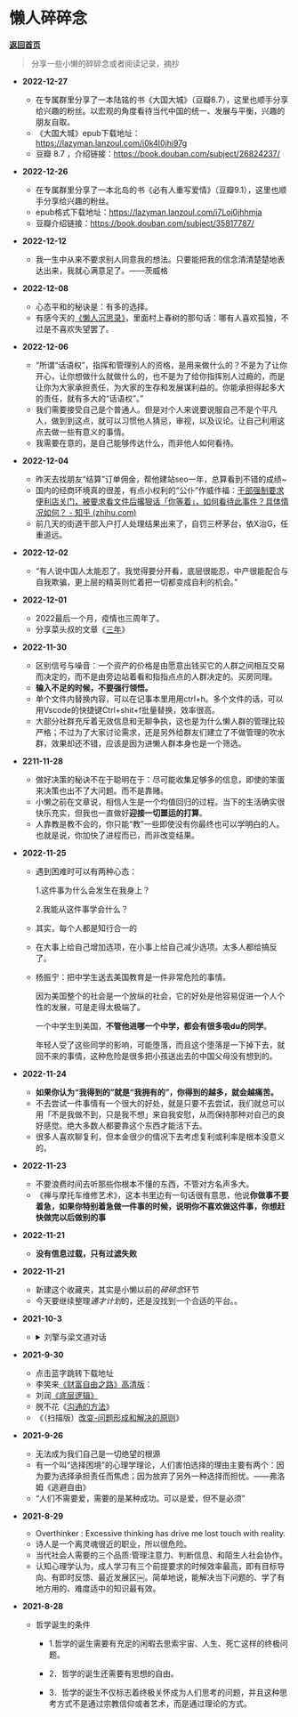 # 懒人碎碎念

[**返回首页**](/README.md)

> 分享一些小懒的碎碎念或者阅读记录，摘抄

- **2022-12-27**
  
  - 在专属群里分享了一本陆铭的书《大国大城》（豆瓣8.7），这里也顺手分享给兴趣的粉丝。以宏观的角度看待当代中国的统一、发展与平衡，兴趣的朋友自取。
  - 《大国大城》epub下载地址：https://lazyman.lanzoul.com/i0k4I0jhi97g
  - 豆瓣 8.7 ，介绍链接：https://book.douban.com/subject/26824237/
  
- **2022-12-26**
  
  - 在专属群里分享了一本北岛的书《必有人重写爱情》（豆瓣9.1），这里也顺手分享给兴趣的粉丝。
  - epub格式下载地址：https://lazyman.lanzoul.com/i7Loj0jhhmja
  - 豆瓣介绍链接：https://book.douban.com/subject/35817787/
  
- **2022-12-12**
  
  - 我一生中从来不要求别人同意我的想法。只要能把我的信念清清楚楚地表达出来，我就心满意足了。——茨威格
  
- **2022-12-08**
  
  - 心态平和的秘诀是：有多的选择。
  - 有感今天的[《懒人沉思录》](https://mp.weixin.qq.com/s/B_3dSrFW6xDjjvkxCSJ-uw)，里面村上春树的那句话：哪有人喜欢孤独，不过是不喜欢失望罢了。
  
- **2022-12-06**
  
  - “所谓“话语权”，指挥和管理别人的资格，是用来做什么的？不是为了让你开心，让你想做什么就做什么的，也不是为了给你指挥别人过瘾的，而是让你为大家承担责任，为大家的生存和发展谋利益的。你能承担得起多大的责任，就有多大的“话语权”。”
  - 我们需要接受自己是个普通人。但是对个人来说要说服自己不是个平凡人，做到到这点，就可以习惯他人猜忌，审视，以及议论。让自己利用这点去做一些有意义的事情。
  - 我需要在意的，是自己能够传达什么，而非他人如何看待。
  
- **2022-12-04**
  
  - 昨天去找朋友“结算”订单佣金，帮他建站seo一年，总算看到不错的成绩~
  - 国内的经商环境真的很差，有点小权利的“公仆”作威作福：[干部强制要求便利店关门，被要求看文件后撂狠话「你等着」，如何看待此事件？具体情况如何？ - 知乎 (zhihu.com)](https://www.zhihu.com/question/570143161)
  - 前几天的街道干部入户打人处理结果出来了，自罚三杯茅台，依X治G，任重道远。
  
- **2022-12-02**
  
  - “有人说中国人太能忍了。我觉得要分开看，底层很能忍，中产很能配合与自我欺骗，更上层的精英则忙着把一切都变成自利的机会。”
  
- **2022-12-01**
  
  - 2022最后一个月，疫情也三周年了。
  - 分享菜头叔的文章《[三年](https://mp.weixin.qq.com/s/2ZY21pFU3JQTSLLMhHQHxA)》
  
- **2022-11-30**
  
  - 区别信号与噪音：一个资产的价格是由愿意出钱买它的人群之间相互交易而决定的，而不是由旁边站着看和指指点点的人群决定的。买房同理。
  - **输入不足的时候，不要强行领悟。**
  - 单个文件内替换内容，可以在记事本里用用ctrl+h。多个文件的话，可以用Vscode的快捷键Ctrl+shit+f批量替换，效率很高。
  - 大部分社群充斥着无效信息和无聊争执，这也是为什么懒人群的管理比较严格；不过为了大家讨论需求，还是另外给群友们建立了不做管理的吹水群，效果却还不错，应该是因为进懒人群本身也是一个筛选。
  
- **2211-11-28**
  
  - 做好决策的秘诀不在于聪明在于：尽可能收集足够多的信息，即使的笨蛋来决策也出不了大问题。而不是靠赌。
  - 小懒之前在文章说，相信人生是一个均值回归的过程。当下的生活确实很快乐充实，但我也一直做好**迎接一切噩运的打算**。
  - 人靠教是教不会的，你只能“教”一些即使没有你最终也可以学明白的人。也就是说，你加快了进程而已，而非改变结果。
  
- **2022-11-25**
  
  - 遇到困难时可以有两种心态：
  
    1.这件事为什么会发生在我身上？
  
    2.我能从这件事学会什么？
  
  - 其实，每个人都是知行合一的
  
  - 在大事上给自己增加选项，在小事上给自己减少选项。太多人都给搞反了。
  
  - 杨振宁：把中学生送去美国教育是一件非常危险的事情。
  
    因为美国整个的社会是一个放纵的社会，它的好处是他容易促进一个人个性的发展，可是走得太极端了。
  
    一个中学生到美国，**不管他进哪一个中学，都会有很多吸du的同学**。
  
    年轻人受了这些同学的影响，可能堕落，而且这个堕落是一下掉下去，就回不来的事情，这种危险是很多把小孩送出去的中国父母没有想到的。
  
- **2022-11-24**
  
  - **如果你认为“我得到的”就是“我拥有的”，你得到的越多，就会越痛苦。**
  - 不去尝试一件事情有一个很大的好处，就是只要不去尝试，我们就总可以用「不是我做不到，只是我不想」来自我安慰，从而保持那种对自己的良好感觉。绝大多数人都要靠这个东西才能活下去。
  - 很多人喜欢聊复利，但本金很少的情况下去考虑复利或利率是根本没意义的。
  
- **2022-11-23**
  
  - 不要浪费时间去听那些你根本不懂的东西，不管对方名声多大。
  - 《禅与摩托车维修艺术》，这本书里边有一句话很有意思，他说**你做事不要着急，如果你特别着急做一件事的时候，说明你不喜欢做这件事，你想赶快做完以后做别的事**
  
- **2022-11-21**
  
  - **没有信息过载，只有过滤失败**
  
- **2022-11-21**
  
  - 新建这个收藏夹，其实是小懒以前的*碎碎念*环节
  - 今天要继续整理*通才计划*的，还是没找到一个合适的平台。。
  
- **2021-10-3**

  - <details>
      <summary>刘擎与梁文道对话</summary>
      <p> <section id="nice" data-tool="mdnice编辑器" data-website="https://www.mdnice.com" style="font-size: 16px; padding: 0 10px; word-spacing: 0px; word-break: break-word; word-wrap: break-word; text-align: left; line-height: 1.5; color: #2b2b2b; letter-spacing: 2px; background-image: linear-gradient(90deg, rgba(50, 0, 0, 0.04) 3%, rgba(0, 0, 0, 0) 3%), linear-gradient(360deg, rgba(50, 0, 0, 0.04) 3%, rgba(0, 0, 0, 0) 3%); background-size: 20px 20px; background-position: center center; font-family: Optima-Regular, Optima, PingFangSC-light, PingFangTC-light, 'PingFang SC', Cambria, Cochin, Georgia, Times, 'Times New Roman', serif;"><p data-tool="mdnice编辑器" style="padding-top: 8px; padding-bottom: 8px; color: #2b2b2b; margin: 10px 0px; letter-spacing: 2px; line-height: 28px; font-size: 17px; word-spacing: 2px;"><strong style="color: #773098; font-weight: bold;"><span>「</span>梁文道<span>」</span></strong>：从幼儿园开始到老去，生活的逻辑是一致的。所以今天的青年进入职场后的压力，是在延续大学，他没有一个break。我很难想象，<strong style="color: #773098; font-weight: bold;"><span>「</span>这就像一辈子都在跑一个没跑完的马拉松。<span>」</span></strong></p>
    <p data-tool="mdnice编辑器" style="padding-top: 8px; padding-bottom: 8px; color: #2b2b2b; margin: 10px 0px; letter-spacing: 2px; line-height: 28px; font-size: 17px; word-spacing: 2px;"><strong style="color: #773098; font-weight: bold;"><span>「</span>刘擎<span>」</span></strong>：从分数到财富，这都是完全单一的目标。这对年轻人的压力很大。他们本可以工作后，领一份还行的薪水，然后就开始玩，探索生活了，但现在的环境让他们必须要有房有车。社会设定的目标很明确，而且路径给钉死了。</p>
    <p data-tool="mdnice编辑器" style="padding-top: 8px; padding-bottom: 8px; color: #2b2b2b; margin: 10px 0px; letter-spacing: 2px; line-height: 28px; font-size: 17px; word-spacing: 2px;">像80年代的时候，好像我们的方向也很明确，但路径是不清楚的。因为当时的社会还不够成熟，没有提供如今这么现成的赛道。</p>
    <p data-tool="mdnice编辑器" style="padding-top: 8px; padding-bottom: 8px; color: #2b2b2b; margin: 10px 0px; letter-spacing: 2px; line-height: 28px; font-size: 17px; word-spacing: 2px;"><strong style="color: #773098; font-weight: bold;"><span>「</span>梁文道<span>」</span></strong>：由于路径不清楚，也充满着各种机会。</p>
    <p data-tool="mdnice编辑器" style="padding-top: 8px; padding-bottom: 8px; color: #2b2b2b; margin: 10px 0px; letter-spacing: 2px; line-height: 28px; font-size: 17px; word-spacing: 2px;"><strong style="color: #773098; font-weight: bold;"><span>「</span>刘擎<span>」</span></strong>：现在的赛道都很清楚，你要么考公务员，要么创业，要么进大公司。但是意义感的缺乏很普遍。</p>
    </section></p>
    </details>

- **2021-9-30**

  - 点击蓝字跳转下载地址
  - 李笑来[《财富自由之路》高清版](https://lazymans.lanzouw.com/itz21wvkz9c)：
  - 刘润[《底层逻辑》](https://lazymans.lanzouw.com/i2ED4w0nnyh)
  - 脱不花《[沟通的方法](https://lazymans.lanzouw.com/iZHDkwvtone)》
  - 《（扫描版）[改变-问题形成和解决的原则](https://lazymans.lanzouw.com/i1pLiup29ef)》

- **2021-9-26**
  
  - 无法成为我们自己是一切绝望的根源
  - 有一个叫“选择困境”的心理学理论，人们害怕选择的理由主要有两个：因为要为选择承担责任而焦虑；因为放弃了另外一种选择而担忧。——弗洛姆《逃避自由》
  - “人们不需要爱，需要的是某种成功。可以是爱，但不是必须”
  
- **2021-8-29**
  
  - Overthinker : Excessive thinking has drive me lost touch with reality.
  - 诗人是一个离灵魂很近的职业，所以很危险。
  - 当代社会人需要的三个品质:管理注意力、判断信息、和陌生人社会协作。
  - 认知心理学认为，成人学习有三个前提要求的时候效率最高，即有目标导向、有即时反馈、最近发展区￼。简单地说，能解决当下问题的、学了有地方用的、难度适中的知识最有效。
  
- **2021-8-28**

  - 哲学诞生的条件

    - 1.哲学的诞生需要有充足的闲暇去思索宇宙、人生、死亡这样的终极问题。

    - 2．哲学的诞生还需要有思想的自由。

    - 3．哲学的诞生不仅标志着终极关怀成为人们思考的问题，并且这种思考方式不是通过宗教信仰或者艺术，而是通过理论的方式。